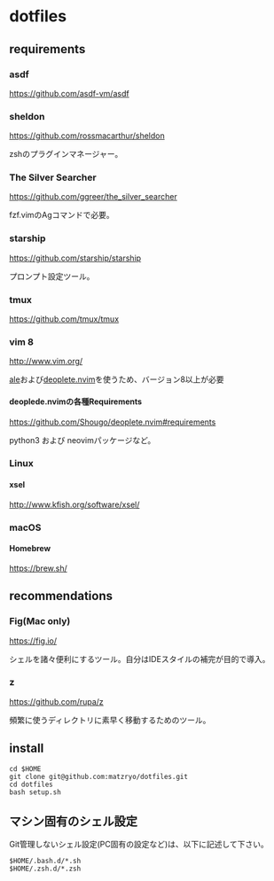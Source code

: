 # dotfiles

## requirements

### asdf

<https://github.com/asdf-vm/asdf>

### sheldon

<https://github.com/rossmacarthur/sheldon>

zshのプラグインマネージャー。

### The Silver Searcher

<https://github.com/ggreer/the_silver_searcher>

fzf.vimのAgコマンドで必要。

### starship

<https://github.com/starship/starship>

プロンプト設定ツール。

### tmux

<https://github.com/tmux/tmux>

### vim 8

<http://www.vim.org/>

[ale](https://github.com/w0rp/ale)および[deoplete.nvim](https://github.com/Shougo/deoplete.nvim)を使うため、バージョン8以上が必要

#### deoplede.nvimの各種Requirements

<https://github.com/Shougo/deoplete.nvim#requirements>

python3 および neovimパッケージなど。

### Linux

#### xsel

<http://www.kfish.org/software/xsel/>

### macOS

#### Homebrew

<https://brew.sh/>

## recommendations

### Fig(Mac only)

<https://fig.io/>

シェルを諸々便利にするツール。自分はIDEスタイルの補完が目的で導入。

### z

<https://github.com/rupa/z>

頻繁に使うディレクトリに素早く移動するためのツール。

## install

```shell
cd $HOME
git clone git@github.com:matzryo/dotfiles.git
cd dotfiles
bash setup.sh
```

## マシン固有のシェル設定

Git管理しないシェル設定(PC固有の設定など)は、以下に記述して下さい。

```shell
$HOME/.bash.d/*.sh
$HOME/.zsh.d/*.zsh
```
